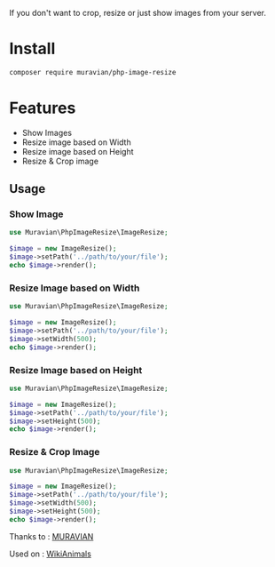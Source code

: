 If you don't want to crop, resize or just show images from your server.
# Install

```bash
composer require muravian/php-image-resize
```

# Features

- Show Images
- Resize image based on Width
- Resize image based on Height
- Resize & Crop image

## Usage

### Show Image

```php
use Muravian\PhpImageResize\ImageResize;

$image = new ImageResize();
$image->setPath('../path/to/your/file');
echo $image->render();
```

### Resize Image based on Width

```php
use Muravian\PhpImageResize\ImageResize;

$image = new ImageResize();
$image->setPath('../path/to/your/file');
$image->setWidth(500);
echo $image->render();
```

### Resize Image based on Height

```php
use Muravian\PhpImageResize\ImageResize;

$image = new ImageResize();
$image->setPath('../path/to/your/file');
$image->setHeight(500);
echo $image->render();
```

### Resize & Crop Image

```php
use Muravian\PhpImageResize\ImageResize;

$image = new ImageResize();
$image->setPath('../path/to/your/file');
$image->setWidth(500);
$image->setHeight(500);
echo $image->render();
```

Thanks to : [MURAVIAN](https://muravian.com)

Used on : [WikiAnimals](https://wikianimals.eu)